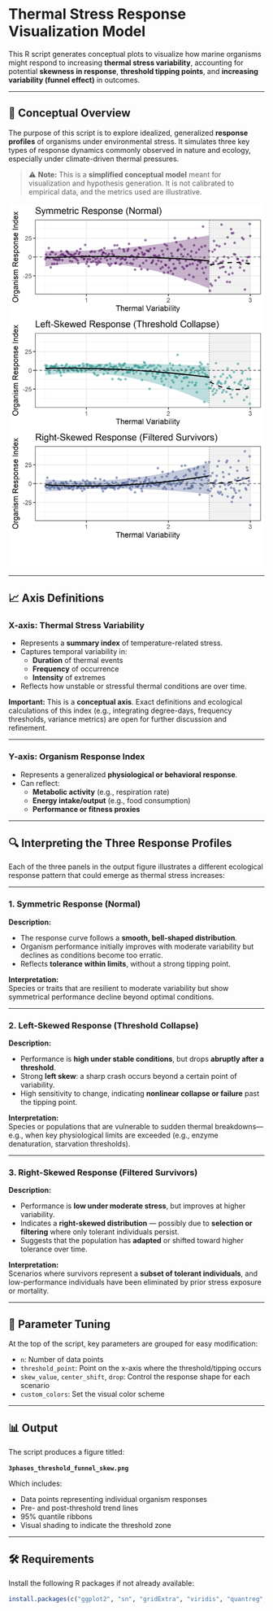 # Thermal Stress Response Visualization Model

This R script generates conceptual plots to visualize how marine organisms might respond to increasing **thermal stress variability**, accounting for potential **skewness in response**, **threshold tipping points**, and **increasing variability (funnel effect)** in outcomes.

---

## 🧠 Conceptual Overview

The purpose of this script is to explore idealized, generalized **response profiles** of organisms under environmental stress. It simulates three key types of response dynamics commonly observed in nature and ecology, especially under climate-driven thermal pressures.

> ⚠️ **Note:** This is a **simplified conceptual model** meant for visualization and hypothesis generation. It is not calibrated to empirical data, and the metrics used are illustrative.

![Three thermal response profiles](3phases_threshold_funnel_skew.png)

---

## 📈 Axis Definitions

### X-axis: **Thermal Stress Variability**

- Represents a **summary index** of temperature-related stress.
- Captures temporal variability in:
  - **Duration** of thermal events
  - **Frequency** of occurrence
  - **Intensity** of extremes
- Reflects how unstable or stressful thermal conditions are over time.

**Important:** This is a **conceptual axis**. Exact definitions and ecological calculations of this index (e.g., integrating degree-days, frequency thresholds, variance metrics) are open for further discussion and refinement.

---

### Y-axis: **Organism Response Index**

- Represents a generalized **physiological or behavioral response**.
- Can reflect:
  - **Metabolic activity** (e.g., respiration rate)
  - **Energy intake/output** (e.g., food consumption)
  - **Performance or fitness proxies**

---

## 🔍 Interpreting the Three Response Profiles

Each of the three panels in the output figure illustrates a different ecological response pattern that could emerge as thermal stress increases:

---

### 1. **Symmetric Response (Normal)**

**Description:**  
- The response curve follows a **smooth, bell-shaped distribution**.
- Organism performance initially improves with moderate variability but declines as conditions become too erratic.
- Reflects **tolerance within limits**, without a strong tipping point.

**Interpretation:**  
Species or traits that are resilient to moderate variability but show symmetrical performance decline beyond optimal conditions.

---

### 2. **Left-Skewed Response (Threshold Collapse)**

**Description:**  
- Performance is **high under stable conditions**, but drops **abruptly after a threshold**.
- Strong **left skew**: a sharp crash occurs beyond a certain point of variability.
- High sensitivity to change, indicating **nonlinear collapse or failure** past the tipping point.

**Interpretation:**  
Species or populations that are vulnerable to sudden thermal breakdowns—e.g., when key physiological limits are exceeded (e.g., enzyme denaturation, starvation thresholds).

---

### 3. **Right-Skewed Response (Filtered Survivors)**

**Description:**  
- Performance is **low under moderate stress**, but improves at higher variability.
- Indicates a **right-skewed distribution** — possibly due to **selection or filtering** where only tolerant individuals persist.
- Suggests that the population has **adapted** or shifted toward higher tolerance over time.

**Interpretation:**  
Scenarios where survivors represent a **subset of tolerant individuals**, and low-performance individuals have been eliminated by prior stress exposure or mortality.

---

## 🔧 Parameter Tuning

At the top of the script, key parameters are grouped for easy modification:

- `n`: Number of data points
- `threshold_point`: Point on the x-axis where the threshold/tipping occurs
- `skew_value`, `center_shift`, `drop`: Control the response shape for each scenario
- `custom_colors`: Set the visual color scheme

---

## 📊 Output

The script produces a figure titled:

**`3phases_threshold_funnel_skew.png`**

Which includes:

- Data points representing individual organism responses
- Pre- and post-threshold trend lines
- 95% quantile ribbons
- Visual shading to indicate the threshold zone

---

## 🛠 Requirements

Install the following R packages if not already available:

```r
install.packages(c("ggplot2", "sn", "gridExtra", "viridis", "quantreg", "dplyr", "cowplot"))

